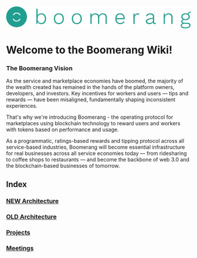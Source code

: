 ![alt text](https://github.com/BoomerangProject/boomerang-wiki/blob/master/images/logo.png "Boomerang Logo")
# Welcome to the Boomerang Wiki!

### The Boomerang Vision
As the service and marketplace economies have boomed, the majority of the wealth created has remained in the hands of the platform owners, developers, and investors. Key incentives for workers and users — tips and rewards — have been misaligned, fundamentally shaping inconsistent experiences.

That's why we're introducing Boomerang - the operating protocol for marketplaces using blockchain technology to reward users and workers with tokens based on performance and usage.

As a programmatic, ratings-based rewards and tipping protocol across all service-based industries, Boomerang will become essential infrastructure for real businesses across all service economies today — from ridesharing to coffee shops to restaurants — and become the backbone of web 3.0 and the blockchain-based businesses of tomorrow.

## Index
### [NEW Architecture](TBD)
### [OLD Architecture](https://github.com/BoomerangProject/boomerang-wiki/blob/master/architecture/README.md)
### [Projects](https://github.com/BoomerangProject/boomerang-wiki/tree/master/projects)
### [Meetings](https://github.com/BoomerangProject/boomerang-wiki/tree/master/meetings)
